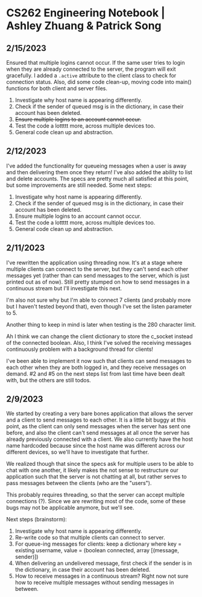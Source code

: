 
# CS262 Engineering Notebook | Ashley Zhuang & Patrick Song


## 2/15/2023

Ensured that multiple logins cannot occur. If the same user tries to login when they are already connected to the server, the program will exit gracefully. I added a `.active` attribute to the client class to check for connection status. Also, did some code clean-up, moving code into main() functions for both client and server files.
1. Investigate why host name is appearing differently.
1. Check if the sender of queued msg is in the dictionary, in case their account has been deleted. 
1. ~~Ensure multiple logins to an account cannot occur.~~
1. Test the code a lottttt more, across multiple devices too. 
1. General code clean up and abstraction.



## 2/12/2023

I've added the functionality for queueing messages when a user is away and then delivering them once they return! I've also added the ability to list and delete accounts. The specs are pretty much all satisfied at this point, but some improvements are still needed. Some next steps:
1. Investigate why host name is appearing differently.
1. Check if the sender of queued msg is in the dictionary, in case their account has been deleted. 
1. Ensure multiple logins to an account cannot occur.
1. Test the code a lottttt more, across multiple devices too. 
1. General code clean up and abstraction.

## 2/11/2023

I've rewritten the application using threading now. It's at a stage where multiple clients can connect to the server, but they can't send each other messages yet (rather than can send messages to the server, which is just printed out as of now). Still pretty stumped on how to send messages in a continuous stream but I'll investigate this next.

I'm also not sure why but I'm able to connect 7 clients (and probably more but I haven't tested beyond that), even though I've set the listen parameter to 5.

Another thing to keep in mind is later when testing is the 280 character limit.

Ah I think we can change the client dictionary to store the c_socket instead of the connected boolean. Also, I think I've solved the receiving messages continuously problem with a background thread for clients!

I've been able to implement it now such that clients can send messages to each other when they are both logged in, and they receive messages on demand. #2 and #5 on the next steps list from last time have been dealt with, but the others are still todos. 

## 2/9/2023

We started by creating a very bare bones application that allows the server and a client to send messages to each other. It is a little bit buggy at this point, as the client can only send messages when the server has sent one before, and also the client can't send messages at all once the server has already previously connected with a client. We also currently have the host name hardcoded because since the host name was different across our different devices, so we'll have to investigate that further.

We realized though that since the specs ask for multiple users to be able to chat with one another, it likely makes the not sense to restructure our application such that the server is not chatting at all, but rather serves to pass messages between the clients (who are the "users"). 

This probably requires threading, so that the server can accept multiple connections (?). Since we are rewriting most of the code, some of these bugs may not be applicable anymore, but we'll see.

Next steps (brainstorm):
1. Investigate why host name is appearing differently.
1. Re-write code so that multiple clients can connect to server.
1. For queue-ing messages for clients: keep a dictionary where key = existing username, value = (boolean connected, array [(message, sender)])
1. When delivering an undelivered message, first check if the sender is in the dictionary, in case their account has been deleted.
1. How to receive messages in a continuous stream? Right now not sure how to receive multiple messages without sending messages in between.